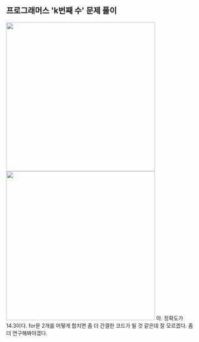 ## 프로그래머스 'k번째 수' 문제 풀이
<img src="https://user-images.githubusercontent.com/64673825/88535215-866f0e00-d044-11ea-85dc-aabbf87b342d.JPG" width="400px">
<img src="https://user-images.githubusercontent.com/64673825/88535383-bfa77e00-d044-11ea-86bf-6d3fbba96f07.JPG" width="400px">   
아.   
정확도가 14.3이다.   
for문 2개를 어떻게 합치면 좀 더 간결한 코드가 될 것 같은데 잘 모르겠다.   
좀 더 연구해봐야겠다.
